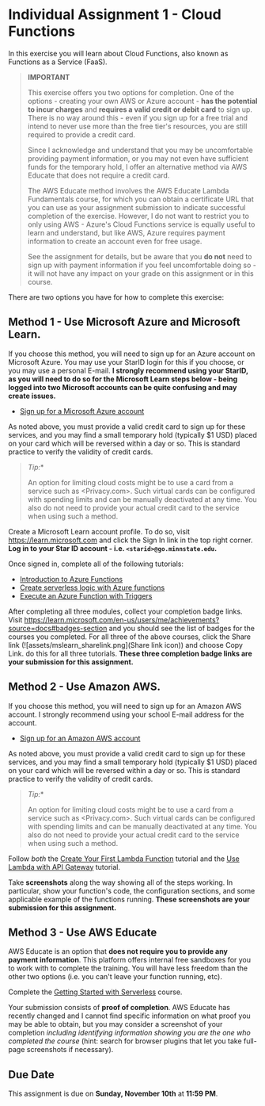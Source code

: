# Individual Assignment 1 - Cloud Functions

In this exercise you will learn about Cloud Functions, also known as Functions as a Service (FaaS).

> **IMPORTANT**
>
> This exercise offers you two options for completion. One of the options - creating your own AWS or Azure account - **has the potential to incur charges** and **requires a valid credit or debit card** to sign up. There is no way around this - even if you sign up for a free trial and intend to never use more than the free tier's resources, you are still required to provide a credit card.
>
> Since I acknowledge and understand that you may be uncomfortable providing payment information, or you may not even have sufficient funds for the temporary hold, I offer an alternative method via AWS Educate that does not require a credit card. 
>
> The AWS Educate method involves the AWS Educate Lambda Fundamentals course, for which you can obtain a certificate URL that you can use as your assignment submission to indicate successful completion of the exercise. However, I do not want to restrict you to only using AWS - Azure's Cloud Functions service is equally useful to learn and understand, but like AWS, Azure requires payment information to create an account even for free usage.
>
> See the assignment for details, but be aware that you **do not** need to sign up with payment information if you feel uncomfortable doing so - it will not have any impact on your grade on this assignment or in this course.

There are two options you have for how to complete this exercise:

## Method 1 - Use Microsoft Azure and Microsoft Learn.

If you choose this method, you will need to sign up for an Azure account on Microsoft Azure. You may use your StarID login for this if you choose, or you may use a personal E-mail. **I strongly recommend using your StarID, as you will need to do so for the Microsoft Learn steps below - being logged into two Microsoft accounts can be quite confusing and may create issues.**

* [Sign up for a Microsoft Azure account](https://azure.microsoft.com/en-us/pricing/purchase-options/azure-account)

As noted above, you must provide a valid credit card to sign up for these services, and you may find a small temporary hold (typically $1 USD) placed on your card which will be reversed within a day or so. This is standard practice to verify the validity of credit cards. 

> *Tip:**
>
> An option for limiting cloud costs might be to use a card from a service such as <Privacy.com>. Such virtual cards can be configured with spending limits and can be manually deactivated at any time. You also do not need to provide your actual credit card to the service when using such a method.

Create a Microsoft Learn account profile. To do so, visit <https://learn.microsoft.com> and click the Sign In link in the top right corner. **Log in to your Star ID account - i.e. `<starid>@go.minnstate.edu`.**

Once signed in, complete all of the following tutorials:

* [Introduction to Azure Functions](https://learn.microsoft.com/en-us/training/modules/intro-azure-functions/)
* [Create serverless logic with Azure functions](https://learn.microsoft.com/en-us/training/modules/create-serverless-logic-with-azure-functions/)
* [Execute an Azure Function with Triggers](https://learn.microsoft.com/en-us/training/modules/execute-azure-function-with-triggers/)

After completing all three modules, collect your completion badge links. Visit <https://learn.microsoft.com/en-us/users/me/achievements?source=docs#badges-section> and you should see the list of badges for the courses you completed. For all three of the above courses, click the Share link (![assets/mslearn_sharelink.png](Share link icon)) and choose Copy Link. do this for all three tutorials. **These three completion badge links are your submission for this assignment.**

## Method 2 - Use Amazon AWS.

If you choose this method, you will need to sign up for an Amazon AWS account. I strongly recommend using your school E-mail address for the account.

* [Sign up for an Amazon AWS account](https://signin.aws.amazon.com/signup?request_type=register)

As noted above, you must provide a valid credit card to sign up for these services, and you may find a small temporary hold (typically $1 USD) placed on your card which will be reversed within a day or so. This is standard practice to verify the validity of credit cards. 

> *Tip:**
>
> An option for limiting cloud costs might be to use a card from a service such as <Privacy.com>. Such virtual cards can be configured with spending limits and can be manually deactivated at any time. You also do not need to provide your actual credit card to the service when using such a method.

Follow *both* the [Create Your First Lambda Function](https://docs.aws.amazon.com/lambda/latest/dg/getting-started.html) tutorial and the [Use Lambda with API Gateway](https://docs.aws.amazon.com/lambda/latest/dg/services-apigateway-tutorial.html) tutorial. 

Take **screenshots** along the way showing all of the steps working. In particular, show your function's code, the configuration sections, and some applicable example of the functions running. **These screenshots are your submission for this assignment.**

## Method 3 - Use AWS Educate

AWS Educate is an option that **does not require you to provide any payment information**. This platform offers internal free sandboxes for you to work with to complete the training. You will have less freedom than the other two options (i.e. you can't leave your function running, etc).

Complete the [Getting Started with Serverless](https://awseducate.instructure.com/courses/905) course.

Your submission consists of **proof of completion**. AWS Educate has recently changed and I cannot find specific information on what proof you may be able to obtain, but you may consider a screenshot of your completion *including identifying information showing you are the one who completed the course* (hint: search for browser plugins that let you take full-page screenshots if necessary).

## Due Date

This assignment is due on **Sunday, November 10th** at **11:59 PM**.
